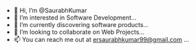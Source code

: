 - 👋 Hi, I’m @SaurabhKumar
- 👀 I’m interested in Software Development...
- 🌱 I’m currently discovering software products... 
- 💞️ I’m looking to collaborate on Web Projects...
- 📫 You can reach me out at ersaurabhkumar99@gmail.com ...

<!---
xDSaurabhKumar/xDSaurabhKumar is a ✨ special ✨ repository because its `README.md` (this file) appears on your GitHub profile.
You can click the Preview link to take a look at your changes.
--->
